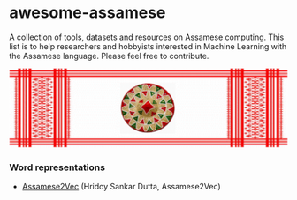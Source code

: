 # awesome-assamese
A collection of tools, datasets and resources on Assamese computing. This list is to help researchers and hobbyists interested in Machine Learning with the Assamese language. Please feel free to contribute.

<p align="center">
<img src="https://github.com/hridaydutta123/awesome-assamese/blob/master/img/assam.png" />
</p>

### Word representations
 - [Assamese2Vec](https://github.com/hridaydutta123/Assamese2Vec) (Hridoy Sankar Dutta, Assamese2Vec)
 
 
